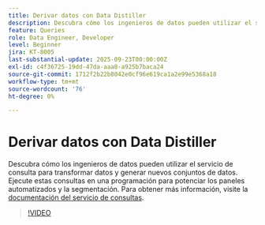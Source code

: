 ```yaml
---
title: Derivar datos con Data Distiller
description: Descubra cómo los ingenieros de datos pueden utilizar el servicio de consulta para transformar datos y generar nuevos conjuntos de datos. Ejecute estas consultas en una programación para potenciar los paneles automatizados y la segmentación.
feature: Queries
role: Data Engineer, Developer
level: Beginner
jira: KT-8005
last-substantial-update: 2025-09-23T00:00:00Z
exl-id: c4f36725-19dd-47da-aaa8-a925b7baca24
source-git-commit: 1712f2b22b8042e0cf96e619ca1a2e99e5368a18
workflow-type: tm+mt
source-wordcount: '76'
ht-degree: 0%

---
```


# Derivar datos con Data Distiller

Descubra cómo los ingenieros de datos pueden utilizar el servicio de consulta para transformar datos y generar nuevos conjuntos de datos. Ejecute estas consultas en una programación para potenciar los paneles automatizados y la segmentación. Para obtener más información, visite la [documentación del servicio de consultas](https://experienceleague.adobe.com/en/docs/experience-platform/query/home).

>[!VIDEO](https://video.tv.adobe.com/v/333699?learn=on&enablevpops)

